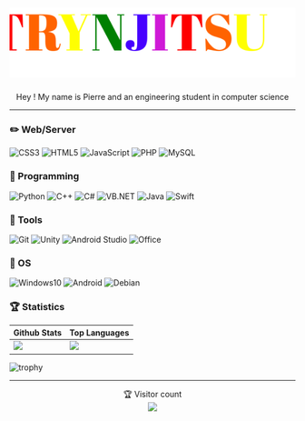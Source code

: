 <h1 align="center">
  <img src="https://github.com/Pierre-Portfolio/Pierre-Portfolio/blob/main/picture/name2.svg" alt="Marton Lederer" />
</h1>
<p align="center">Hey ! My name is Pierre and an engineering student in computer science</p>

---

### ✏️ Web/Server
![CSS3](https://img.shields.io/badge/CSS-1572B6?style=for-the-badge&logo=CSS3&logoColor=white)
![HTML5](https://img.shields.io/badge/html5%20-%23E34F26.svg?&style=for-the-badge&logo=html5&logoColor=white)
![JavaScript](https://img.shields.io/badge/JavaScript-F7DF1E?style=for-the-badge&logo=JavaScript&logoColor=white)
![PHP](https://img.shields.io/badge/php-%23777BB4.svg?&style=for-the-badge&logo=php&logoColor=white)
![MySQL](https://img.shields.io/badge/mysql-%2300f.svg?&style=for-the-badge&logo=mysql&logoColor=white)

### 📝 Programming
![Python](https://img.shields.io/badge/python%20-%2314354C.svg?&style=for-the-badge&logo=python&logoColor=white)
![C++](https://img.shields.io/badge/C++-blue.svg?style=for-the-badge&logo=c%2B%2B)
![C#](https://img.shields.io/badge/C%23-189F20?style=for-the-badge&logo=C-sharp&logoColor=white)
![VB.NET](https://img.shields.io/badge/VB.NET-blue.svg?style=for-the-badge&logo=vba)
![Java](https://img.shields.io/badge/Java-E50000?style=for-the-badge&logo=Java&logoColor=white)
![Swift](https://img.shields.io/badge/swift-%23FA7343.svg?&style=for-the-badge&logo=swift&logoColor=white)

### 💼 Tools
![Git](https://img.shields.io/badge/Git-F05032?style=for-the-badge&logo=Git&logoColor=white)
![Unity](https://img.shields.io/badge/Unity-0078D7?style=for-the-badge&logo=Unity&logoColor=white)
![Android Studio](https://img.shields.io/badge/Android%20studio%20-%23313131.svg?&style=for-the-badge&logo=android%20studio&logoColor=white)
![Office](https://img.shields.io/badge/Office-D83B01?style=for-the-badge&logo=Microsoft-Office&logoColor=white)

### 🌱 OS
![Windows10](https://img.shields.io/badge/Windows%2010-000000?style=for-the-badge&logo=Windows&logoColor=white)
![Android](https://img.shields.io/badge/Android-32DE84?style=for-the-badge&logo=Android&logoColor=white)
![Debian](https://img.shields.io/badge/Debian-D70651?style=for-the-badge&logo=Debian&logoColor=white)

### 🏆 Statistics
| Github Stats | Top Languages |
| --- | --- |
| <img height="137.3px" src="https://github-readme-stats.vercel.app/api?username=Pierre-Portfolio&hide_title=true&hide_border=true&show_icons=true&include_all_commits=true&count_private=true&line_height=21&text_color=000&icon_color=000&bg_color=0,ea6161,ffc64d,fffc4d,52fa5a&theme=graywhite" />| <img height="137.3px" src="https://github-readme-stats.vercel.app/api/top-langs/?username=Pierre-Portfolio&hide=html&hide_title=true&hide_border=true&layout=compact&langs_count=7&exclude_repo=comp426&text_color=000&icon_color=fff&bg_color=0,52fa5a,4dfcff,c64dff&theme=graywhite" /> |

![trophy](https://github-profile-trophy.vercel.app/?username=Pierre-Portfolio&row=1&margin-w=40&theme=onedark)

---

<p align="center"> 
  🏆 Visitor count<br>
  <img src="https://profile-counter.glitch.me/Pierre-Portfolio/count.svg" />
</p>